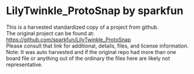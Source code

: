 
# LilyTwinkle_ProtoSnap by sparkfun  
This is a harvested standardized copy of a project from github.  
The original project can be found at:  
https://github.com/sparkfun/LilyTwinkle_ProtoSnap  
Please consult that link for additional, details, files, and license information.  
Note: It was auto harvested and if the original repo had more than one board file or anything out of the ordinary the files here are likely not representative.  
    